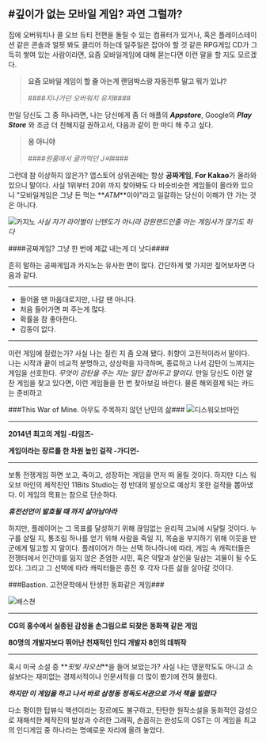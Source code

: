 #깊이가 없는 모바일 게임? 과연 그럴까?
----

집에 오버워치나 콜 오브 듀티 전편을 돌릴 수 있는 컴퓨터가 있거나, 혹은 플레이스테이션 같은 콘솔과 얼핏 봐도 클리어 하는데 일주일은 잡아야 할 것 같은 RPG게임 CD가 그득히 쌓여 있는 사람이라면, 요즘 모바일게임에 대해 묻는다면 이런 말을 할 지도 모르겠다.

>**요즘 모바일 게임이 할 줄 아는게 랜덤박스랑 자동전투 말고 뭐가 있냐?**
>
>####*지나가던 오버워치 유저*####

만일 당신도 그 중 하나라면, 나는 당신에게 좀 더 애플의 **_Appstore_**, Google의 **_Play Store_** 와 조금 더 친해지길 권하고서, 다음과 같이 한 마디 해 주고 싶다.

>**응 아니야**
>
>####*원룸에서 귤까먹던 J씨*####

그런데 참 이상하지 않은가? 앱스토어 상위권에는 항상 **공짜게임**, **For Kakao**가 올라와 있으니 말이다. 사실 1위부터 20위 까지 찾아봐도 다 비슷비슷한 게임들이 올라와 있으니 "모바일게임은 그냥 돈 먹는 **_ATM_**이야"라고 일갈하는 당신이 이해가 안 가는 것은 아니다. 



![카지노](https://www.casino.org/blog/wp-content/uploads/casino-scene.jpg)
_사실 자기 라이벌이 닌텐도가 아니라 강원랜드인줄 아는 게임사가 많기도 하다_

####공짜게임? 그냥 한 번에 제값 내는게 더 낫다####

흔히 말하는 공짜게임과 카지노는 유사한 면이 많다. 간단하게 몇 가지만 짚어보자면 다음과 같다.

----

- 들어올 땐 마음대로지만, 나갈 땐 아니다. 
- 처음 들어가면 퍼 주는게 많다. 
- 확률을 참 좋아한다. 
- 감동이 없다.

----

이런 게임에 질렸는가? 사실 나는 질린 지 좀 오래 됐다. 취향이 고전적이라서 말이다. 나는 시작과 끝이 비교적 분명하고, 상상력을 자극하며, 종료하고 나서 감탄이 느껴지는 게임을 선호한다. _무엇이 감탄을 주는 지는 일단 접어두고 말이다._
만일 당신도 이런 알찬 게임을 찾고 있다면, 이런 게임들을 한 번 찾아보길 바란다. 물론 해외결제 되는 카드는 준비하고

###This War of Mine. 아무도 주목하지 않던 난민의 삶###
![디스워오브마인](https://gamesrepublic.com/Uploads/products/148/1_productphotomain_opening.jpg)

----
**2014년 최고의 게임 -타임즈-**

**게임이라는 장르를 한 차원 높인 걸작 -가디언-**

----

보통 전쟁게임 하면 쏘고, 죽이고, 성장하는 게임을 먼저 떠 올릴 것이다. 하지만 디스 워 오브 마인의 제작진인 11Bits Studio는 정 반대의 발상으로 예상치 못한 걸작을 뽑아냈다. 
이 게임의 목표는 참으로 단순하다.

_**휴전선언이 발효될 때 까지 살아남아라**_

하지만, 플레이어는 그 목표를 달성하기 위해 끊임없는 윤리적 고뇌에 시달릴 것이다. 누구를 살릴 지, 통조림 하나를 얻기 위해 사람을 죽일 지, 목숨을 부지하기 위해 이웃을 반군에게 밀고할 지 말이다.
플레이어가 하는 선택 하나하나에 따라, 게임 속 캐릭터들은 전쟁터에서 인간미를 잃지 않은 존엄한 시민, 혹은 약탈과 살인을 일삼는 괴물이 될 수도 있다. 그리고 그 선택에 따라 캐릭터들은 종전 후 각자 다른 삶을 살아갈 것이다.

###Bastion. 고전문학에서 탄생한 동화같은 게임###

![배스쳔](http://www.technobuffalo.com/wp-content/uploads/2016/11/Bastion.jpg)

----
**CG의 홍수에서 실종된 감성을 손그림으로 되찾은 동화책 같은 게임**

**80명의 개발자보다 뛰어난 천재적인 인디 개발자 8인의 데뷔작**

----

혹시 미국 소설 중 **_핏빛 자오선_**을 들어 보았는가? 사실 나는 영문학도도 아니고 소설보다는 재미없는 경제서적이나 인문서적을 더 많이 봤기에 전혀 몰랐다.

_**하지만 이 게임을 하고 나서 바로 삼청동 정독도서관으로 가서 책을 빌렸다**_

다소 평이한 탑뷰식 액션이라는 장르에도 불구하고, 탄탄한 원작소설을 동화적인 감성으로 재해석한 제작진의 발상과 수려한 그래픽, 손꼽히는 완성도의 OST는 이 게임을 최고의 인디게임 중 하나라는 명예로운 자리에 올려 놓았다. 
